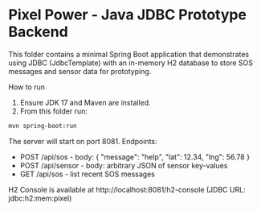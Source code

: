# Pixel Power - Java JDBC Prototype Backend

This folder contains a minimal Spring Boot application that demonstrates using JDBC (JdbcTemplate) with an in-memory H2 database to store SOS messages and sensor data for prototyping.

How to run

1. Ensure JDK 17 and Maven are installed.
2. From this folder run:

```bash
mvn spring-boot:run
```

The server will start on port 8081. Endpoints:
- POST /api/sos  - body: { "message": "help", "lat": 12.34, "lng": 56.78 }
- POST /api/sensor - body: arbitrary JSON of sensor key-values
- GET /api/sos - list recent SOS messages

H2 Console is available at http://localhost:8081/h2-console (JDBC URL: jdbc:h2:mem:pixel)
